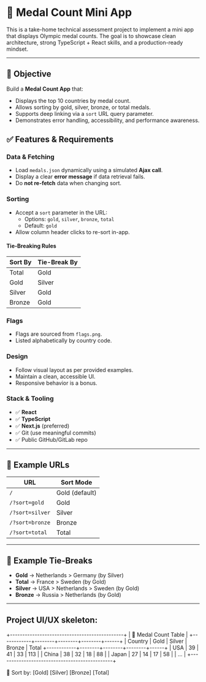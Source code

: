 # 🏅 Medal Count Mini App

This is a take-home technical assessment project to implement a mini app that displays Olympic medal counts. The goal is to showcase clean architecture, strong TypeScript + React skills, and a production-ready mindset.

---

## 📌 Objective

Build a **Medal Count App** that:

- Displays the top 10 countries by medal count.
- Allows sorting by gold, silver, bronze, or total medals.
- Supports deep linking via a `sort` URL query parameter.
- Demonstrates error handling, accessibility, and performance awareness.

## ✅ Features & Requirements

### Data & Fetching

- Load `medals.json` dynamically using a simulated **Ajax call**.
- Display a clear **error message** if data retrieval fails.
- Do **not re-fetch** data when changing sort.

### Sorting

- Accept a `sort` parameter in the URL:
  - Options: `gold`, `silver`, `bronze`, `total`
  - Default: `gold`
- Allow column header clicks to re-sort in-app.

#### Tie-Breaking Rules

| Sort By | Tie-Break By |
| ------- | ------------ |
| Total   | Gold         |
| Gold    | Silver       |
| Silver  | Gold         |
| Bronze  | Gold         |

### Flags

- Flags are sourced from `flags.png`.
- Listed alphabetically by country code.

### Design

- Follow visual layout as per provided examples.
- Maintain a clean, accessible UI.
- Responsive behavior is a bonus.

### Stack & Tooling

- ✅ **React**
- ✅ **TypeScript**
- ✅ **Next.js** (preferred)
- ✅ Git (use meaningful commits)
- ✅ Public GitHub/GitLab repo

---

## 🔁 Example URLs

| URL             | Sort Mode      |
| --------------- | -------------- |
| `/`             | Gold (default) |
| `/?sort=gold`   | Gold           |
| `/?sort=silver` | Silver         |
| `/?sort=bronze` | Bronze         |
| `/?sort=total`  | Total          |

---

## 🧪 Example Tie-Breaks

- **Gold** → Netherlands > Germany (by Silver)
- **Total** → France > Sweden (by Gold)
- **Silver** → USA > Netherlands > Sweden (by Gold)
- **Bronze** → Russia > Netherlands (by Gold)

---

## Project UI/UX skeleton:

+----------------------------------------------+
| 🏅 Medal Count Table |
+------------+--------+--------+--------+------+
| Country | Gold | Silver | Bronze | Total
+------------+--------+--------+--------+------+
| USA | 39 | 41 | 33 | 113 |
| China | 38 | 32 | 18 | 88 |
| Japan | 27 | 14 | 17 | 58 |
| ... |
+----------------------------------------------+

🔘 Sort by: [Gold] [Silver] [Bronze] [Total]
